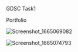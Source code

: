 GDSC Task1 


Portfolio 

![Screenshot_1665069082](https://user-images.githubusercontent.com/105243398/194386532-265abc44-f6b9-4e1a-8dc6-1f7b030ebc32.png)


![Screenshot_1665074793](https://user-images.githubusercontent.com/105243398/194386569-53d43a6f-6397-4a46-ac7c-c0150a5481ec.png)
